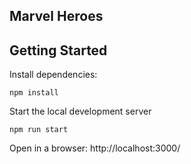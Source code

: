 ## Marvel Heroes

## Getting Started

Install dependencies:
```Shell
npm install
```

Start the local development server
```Shell
npm run start
```

Open in a browser: http://localhost:3000/